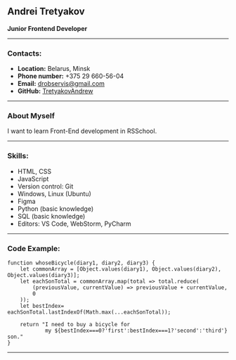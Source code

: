 ## Andrei Tretyakov
**Junior Frontend Developer**

---
### Contacts:
- **Location:** Belarus, Minsk
- **Phone number:** +375 29 660-56-04
- **Email:** drobservis@gmail.com
- **GitHub:** [TretyakovAndrew](https://github.com/TretyakovAndrew)

---
### About Myself
I want to learn Front-End development in RSSchool.

---
### Skills:
- HTML, CSS 
- JavaScript
- Version control: Git
- Windows, Linux (Ubuntu)
- Figma
- Python (basic knowledge)
- SQL (basic knowledge)
- Editors: VS Code, WebStorm, PyCharm
---
### Code Example:  

```
function whoseBicycle(diary1, diary2, diary3) {
    let commonArray = [Object.values(diary1), Object.values(diary2), Object.values(diary3)];
    let eachSonTotal = commonArray.map(total => total.reduce(
        (previousValue, currentValue) => previousValue + currentValue,
        0
    ));
    let bestIndex= eachSonTotal.lastIndexOf(Math.max(...eachSonTotal));

    return "I need to buy a bicycle for 
            my ${bestIndex===0?'first':bestIndex===1?'second':'third'} son."
}
```
---